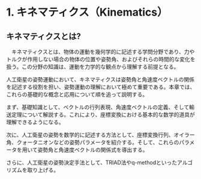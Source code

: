 # 1. キネマティクス（Kinematics）

## キネマティクスとは?
　キネマティクスとは、物体の運動を幾何学的に記述する学問分野であり、力やトルクが作用しない場合の物体の位置や姿勢角、およびそれらの時間的な変化を扱う。この分野の知識は、運動を力学的な観点から理解する前提となる。

人工衛星の姿勢運動において、キネマティクスは姿勢角と角速度ベクトルの関係を記述する役割を担い、姿勢運動の理解において極めて重要である。本章では、これらの基礎的な概念と応用について順を追って説明する。

まず、基礎知識として、ベクトルの行列表現、角速度ベクトルの定義、そして輸送定理について解説する。これにより、座標変換における基本的な数学的道具が理解できるようになる。

次に、人工衛星の姿勢を数学的に記述する方法として、座標変換行列、オイラー角、クォータニオンなどの姿勢パラメータを紹介する。そして、これらのパラメータを用いて姿勢角と角速度ベクトルの関係式を導出する。

さらに、人工衛星の姿勢決定手法として、TRIAD法やq-methodといったアルゴリズムを取り上げる。
